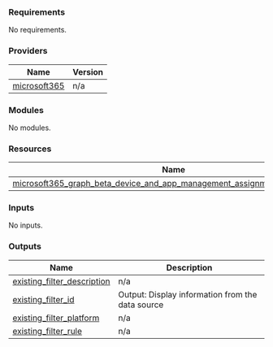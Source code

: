<!-- BEGIN_TF_DOCS -->
### Requirements

No requirements.

### Providers

| Name | Version |
|------|---------|
| <a name="provider_microsoft365"></a> [microsoft365](#provider_microsoft365) | n/a |

### Modules

No modules.

### Resources

| Name | Type |
|------|------|
| [microsoft365_graph_beta_device_and_app_management_assignment_filter.example](https://registry.terraform.io/providers/hashicorp/microsoft365/latest/docs/resources/graph_beta_device_and_app_management_assignment_filter) | resource |

### Inputs

No inputs.

### Outputs

| Name | Description |
|------|-------------|
| <a name="output_existing_filter_description"></a> [existing_filter_description](#output_existing_filter_description) | n/a |
| <a name="output_existing_filter_id"></a> [existing_filter_id](#output_existing_filter_id) | Output: Display information from the data source |
| <a name="output_existing_filter_platform"></a> [existing_filter_platform](#output_existing_filter_platform) | n/a |
| <a name="output_existing_filter_rule"></a> [existing_filter_rule](#output_existing_filter_rule) | n/a |
<!-- END_TF_DOCS -->